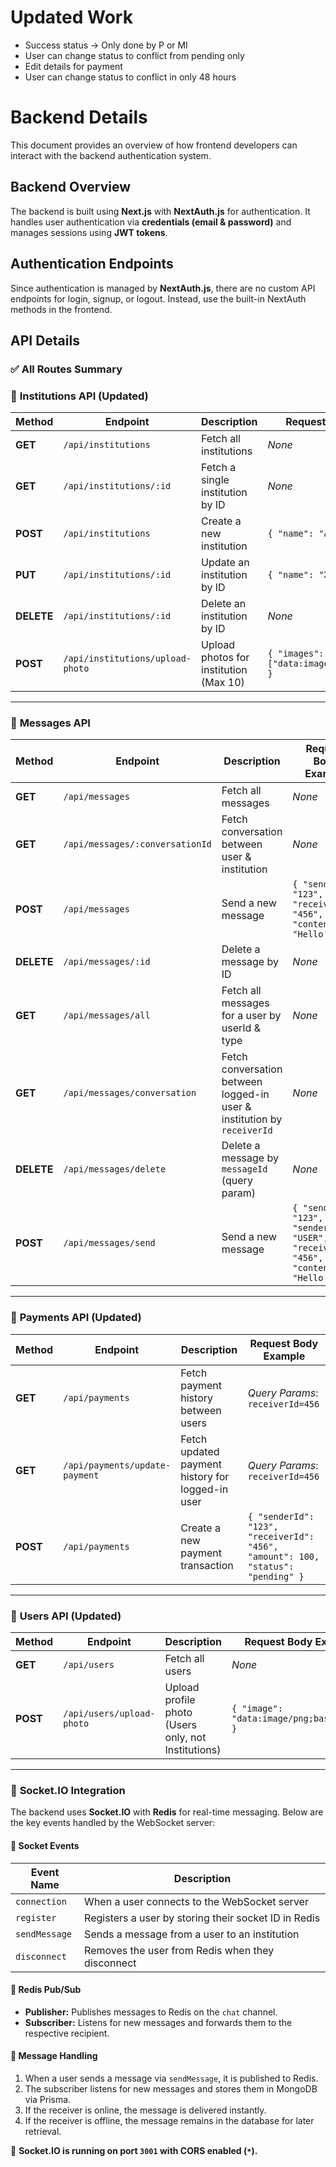 # Updated Work

- Success status -> Only done by P or MI
- User can change status to conflict from pending only
- Edit details for payment
- User can change status to conflict in only 48 hours

# Backend Details

This document provides an overview of how frontend developers can interact with the backend authentication system.

## **Backend Overview**
The backend is built using **Next.js** with **NextAuth.js** for authentication. It handles user authentication via **credentials (email & password)** and manages sessions using **JWT tokens**.

## **Authentication Endpoints**
Since authentication is managed by **NextAuth.js**, there are no custom API endpoints for login, signup, or logout. Instead, use the built-in NextAuth methods in the frontend.

## **API Details**

### ✅ **All Routes Summary**

### 📌 **Institutions API (Updated)**
| Method  | Endpoint                      | Description                          | Request Body Example |
|---------|--------------------------------|--------------------------------------|----------------------|
| **GET** | `/api/institutions`           | Fetch all institutions              | _None_ |
| **GET** | `/api/institutions/:id`       | Fetch a single institution by ID    | _None_ |
| **POST** | `/api/institutions`         | Create a new institution            | `{ "name": "ABC Shop" }` |
| **PUT** | `/api/institutions/:id`       | Update an institution by ID         | `{ "name": "XYZ Store" }` |
| **DELETE** | `/api/institutions/:id`   | Delete an institution by ID         | _None_ |
| **POST** | `/api/institutions/upload-photo` | Upload photos for institution (Max 10) | `{ "images": ["data:image/png;base64,..."] }` |

---

### 📌 **Messages API**
| Method  | Endpoint                      | Description                                      | Request Body Example |
|---------|--------------------------------|--------------------------------------------------|----------------------|
| **GET** | `/api/messages`               | Fetch all messages                              | _None_ |
| **GET** | `/api/messages/:conversationId` | Fetch conversation between user & institution   | _None_ |
| **POST** | `/api/messages`              | Send a new message                              | `{ "senderId": "123", "receiverId": "456", "content": "Hello!" }` |
| **DELETE** | `/api/messages/:id`        | Delete a message by ID                          | _None_ |
| **GET** | `/api/messages/all`           | Fetch all messages for a user by userId & type | _None_ |
| **GET** | `/api/messages/conversation`  | Fetch conversation between logged-in user & institution by `receiverId` | _None_ |
| **DELETE** | `/api/messages/delete`     | Delete a message by `messageId` (query param)  | _None_ |
| **POST** | `/api/messages/send`         | Send a new message                             | `{ "senderId": "123", "senderType": "USER", "receiverId": "456", "content": "Hello!" }` |

---

### 📌 **Payments API (Updated)**
| Method  | Endpoint                        | Description                                        | Request Body Example |
|---------|---------------------------------|----------------------------------------------------|----------------------|
| **GET** | `/api/payments`                 | Fetch payment history between users               | _Query Params_: `receiverId=456` |
| **GET** | `/api/payments/update-payment`  | Fetch updated payment history for logged-in user  | _Query Params_: `receiverId=456` |
| **POST** | `/api/payments`                | Create a new payment transaction                  | `{ "senderId": "123", "receiverId": "456", "amount": 100, "status": "pending" }` |

---


### 📌 **Users API (Updated)**
| Method  | Endpoint                      | Description                                      | Request Body Example |
|---------|------------------------------|------------------------------------------------|----------------------|
| **GET** | `/api/users`                 | Fetch all users                                | _None_ |
| **POST** | `/api/users/upload-photo`   | Upload profile photo (Users only, not Institutions) | `{ "image": "data:image/png;base64,..." }` |

---

### 📌 **Socket.IO Integration**
The backend uses **Socket.IO** with **Redis** for real-time messaging. Below are the key events handled by the WebSocket server:

#### 🔹 **Socket Events**
| Event Name        | Description |
|------------------|-------------|
| `connection`     | When a user connects to the WebSocket server |
| `register`       | Registers a user by storing their socket ID in Redis |
| `sendMessage`    | Sends a message from a user to an institution |
| `disconnect`     | Removes the user from Redis when they disconnect |

#### 🔹 **Redis Pub/Sub**
- **Publisher:** Publishes messages to Redis on the `chat` channel.
- **Subscriber:** Listens for new messages and forwards them to the respective recipient.

#### 🔹 **Message Handling**
1. When a user sends a message via `sendMessage`, it is published to Redis.
2. The subscriber listens for new messages and stores them in MongoDB via Prisma.
3. If the receiver is online, the message is delivered instantly.
4. If the receiver is offline, the message remains in the database for later retrieval.

🚀 **Socket.IO is running on port `3001` with CORS enabled (`*`).**

